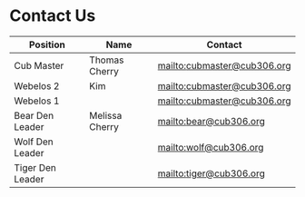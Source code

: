 # Contact Us #

| Position         | Name            | Contact |
| ---------------- | --------------- | ------- |
| Cub Master       | Thomas Cherry   | [mailto:cubmaster@cub306.org](cubmaster@cub306.org) |
| Webelos 2        | Kim             | [mailto:cubmaster@cub306.org](cubmaster@cub306.org) |
| Webelos 1        |                 | [mailto:cubmaster@cub306.org](cubmaster@cub306.org) |
| Bear Den Leader  | Melissa Cherry  | [mailto:bear@cub306.org](bear@cub306.org) |
| Wolf Den Leader  |                 | [mailto:wolf@cub306.org](bear@cub306.org) |
| Tiger Den Leader |                 | [mailto:tiger@cub306.org](bear@cub306.org) |
